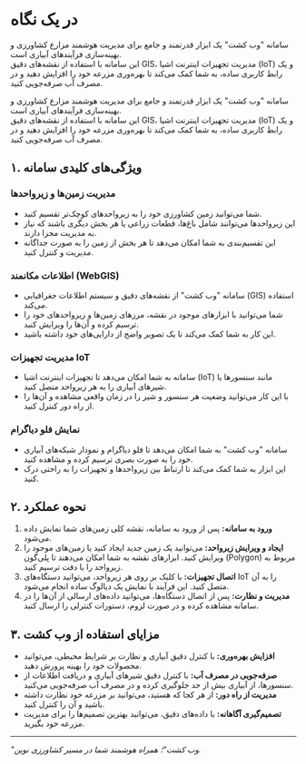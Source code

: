 # در یک نگاه

سامانه "وب کشت" یک ابزار قدرتمند و جامع برای مدیریت هوشمند مزارع کشاورزی و بهینه‌سازی فرآیندهای آبیاری است.  
این سامانه با استفاده از نقشه‌های دقیق GIS، مدیریت تجهیزات اینترنت اشیا (IoT) و یک رابط کاربری ساده، به شما کمک می‌کند تا بهره‌وری مزرعه خود را افزایش دهید و در مصرف آب صرفه‌جویی کنید.

سامانه "وب کشت" یک ابزار قدرتمند و جامع برای مدیریت هوشمند مزارع کشاورزی و بهینه‌سازی فرآیندهای آبیاری است.  
این سامانه با استفاده از نقشه‌های دقیق GIS، مدیریت تجهیزات اینترنت اشیا (IoT) و یک رابط کاربری ساده، به شما کمک می‌کند تا بهره‌وری مزرعه خود را افزایش دهید و در مصرف آب صرفه‌جویی کنید.

## ۱. ویژگی‌های کلیدی سامانه

### مدیریت زمین‌ها و زیرواحدها
- شما می‌توانید زمین کشاورزی خود را به زیرواحدهای کوچک‌تر تقسیم کنید.
- این زیرواحدها می‌توانند شامل باغ‌ها، قطعات زراعی یا هر بخش دیگری باشند که نیاز به مدیریت مجزا دارند.
- این تقسیم‌بندی به شما امکان می‌دهد تا هر بخش از زمین را به صورت جداگانه مدیریت و کنترل کنید.

### اطلاعات مکانمند (WebGIS)
- سامانه "وب کشت" از نقشه‌های دقیق و سیستم اطلاعات جغرافیایی (GIS) استفاده می‌کند.
- شما می‌توانید با ابزارهای موجود در نقشه، مرزهای زمین‌ها و زیرواحدهای خود را ترسیم کرده و آن‌ها را ویرایش کنید.
- این کار به شما کمک می‌کند تا یک تصویر واضح از دارایی‌های خود داشته باشید.

### مدیریت تجهیزات IoT
- سامانه به شما امکان می‌دهد تا تجهیزات اینترنت اشیا (IoT) مانند سنسورها یا شیرهای آبیاری را به هر زیرواحد متصل کنید.
- با این کار می‌توانید وضعیت هر سنسور و شیر را در زمان واقعی مشاهده و آن‌ها را از راه دور کنترل کنید.

### نمایش فلو دیاگرام
- سامانه "وب کشت" به شما امکان می‌دهد تا فلو دیاگرام و نمودار شبکه‌های آبیاری خود را به صورت بصری ترسیم کرده و مشاهده کنید.
- این ابزار به شما کمک می‌کند تا ارتباط بین زیرواحدها و تجهیزات را به راحتی درک کنید.

## ۲. نحوه عملکرد

1. **ورود به سامانه:** پس از ورود به سامانه، نقشه کلی زمین‌های شما نمایش داده می‌شود.  
2. **ایجاد و ویرایش زیرواحد:** می‌توانید یک زمین جدید ایجاد کنید یا زمین‌های موجود را ویرایش کنید. ابزارهای نقشه به شما امکان می‌دهند تا پلی‌گون (Polygon) مربوط به زیرواحد را با دقت ترسیم کنید.  
3. **اتصال تجهیزات:** با کلیک بر روی هر زیرواحد، می‌توانید دستگاه‌های IoT را به آن متصل کنید. این فرآیند با نمایش یک دیالوگ ساده انجام می‌شود.  
4. **مدیریت و نظارت:** پس از اتصال دستگاه‌ها، می‌توانید داده‌های ارسالی از آن‌ها را در سامانه مشاهده کرده و در صورت لزوم، دستورات کنترلی را ارسال کنید.  

## ۳. مزایای استفاده از وب کشت

- **افزایش بهره‌وری:** با کنترل دقیق آبیاری و نظارت بر شرایط محیطی، می‌توانید محصولات خود را بهینه پرورش دهید.
- **صرفه‌جویی در مصرف آب:** با کنترل دقیق شیرهای آبیاری و دریافت اطلاعات از سنسورها، از آبیاری بیش از حد جلوگیری کرده و در مصرف آب صرفه‌جویی می‌کنید.
- **مدیریت از راه دور:** از هر کجا که هستید، می‌توانید بر مزرعه خود نظارت داشته باشید و آن را کنترل کنید.
- **تصمیم‌گیری آگاهانه:** با داده‌های دقیق، می‌توانید بهترین تصمیم‌ها را برای مدیریت مزرعه خود بگیرید.

---

*"وب کشت"؛ همراه هوشمند شما در مسیر کشاورزی نوین.*
